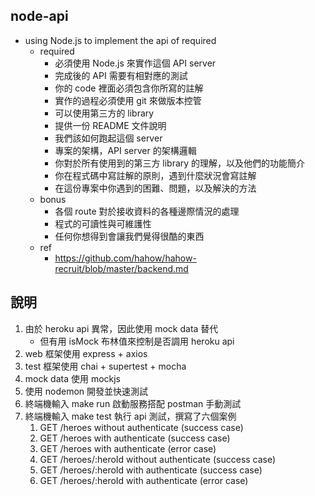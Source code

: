 ## node-api
- using Node.js to implement the api of required
    - required
        - 必須使用 Node.js 來實作這個 API server
        - 完成後的 API 需要有相對應的測試
        - 你的 code 裡面必須包含你所寫的註解
        - 實作的過程必須使用 git 來做版本控管
        - 可以使用第三方的 library
        - 提供一份 README 文件說明
        - 我們該如何跑起這個 server
        - 專案的架構，API server 的架構邏輯
        - 你對於所有使用到的第三方 library 的理解，以及他們的功能簡介
        - 你在程式碼中寫註解的原則，遇到什麼狀況會寫註解
        - 在這份專案中你遇到的困難、問題，以及解決的方法
    - bonus
        - 各個 route 對於接收資料的各種邊際情況的處理
        - 程式的可讀性與可維護性
        - 任何你想得到會讓我們覺得很酷的東西
    - ref
        - https://github.com/hahow/hahow-recruit/blob/master/backend.md

## 說明
1. 由於 heroku api 異常，因此使用 mock data 替代
    - 但有用 isMock 布林值來控制是否調用 heroku api 
2. web 框架使用 express + axios
3. test 框架使用 chai + supertest + mocha
4. mock data 使用 mockjs
5. 使用 nodemon 開發並快速測試
6. 終端機輸入 make run 啟動服務搭配 postman 手動測試
7. 終端機輸入 make test 執行 api 測試，撰寫了六個案例
    1. GET /heroes without authenticate (success case)
    2. GET /heroes with authenticate (success case)
    3. GET /heroes with authenticate (error case)
    4. GET /heroes/:heroId without authenticate (success case)
    5. GET /heroes/:heroId with authenticate (success case)
    6. GET /heroes/:heroId with authenticate (error case)